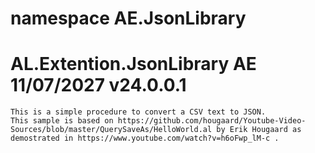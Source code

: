 # namespace AE.JsonLibrary
# AL.Extention.JsonLibrary AE 11/07/2027 v24.0.0.1
    This is a simple procedure to convert a CSV text to JSON.
    This sample is based on https://github.com/hougaard/Youtube-Video-Sources/blob/master/QuerySaveAs/HelloWorld.al by Erik Hougaard as demostrated in https://www.youtube.com/watch?v=h6oFwp_lM-c .